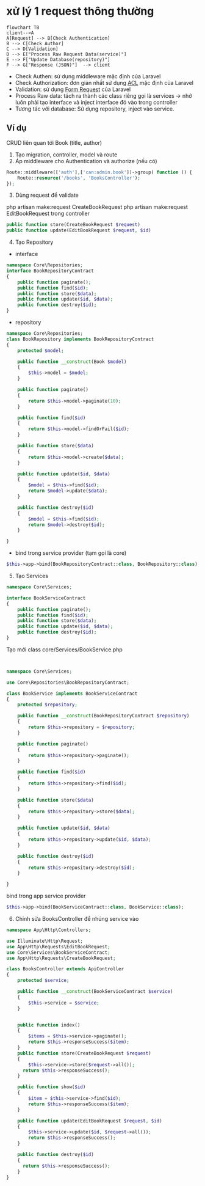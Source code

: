 # xử lý 1 request thông thường


```mermaid
flowchart TB
client-->A
A[Request] --> B[Check Authentication]
B --> C[Check Author]
C --> D[Validation]
D --> E["Process Raw Request Data(service)"]
E --> F["Update Database(repository)"]
F --> G["Response (JSON)"]	--> client
```
-   Check Authen: sử dụng middleware mặc định của Laravel
-   Check Authorization: đơn giản nhất sử dụng [ACL](https://laravel.com/docs/10.x/authorization) mặc định của Laravel 
-   Validation: sử dụng [Form Request](https://laravel.com/docs/10.x/validation#form-request-validation) của Laravel 
-   Process Raw data: tách ra thành các class riêng gọi là services -> nhớ luôn phải tạo interface và inject interface đó vào trong controller 
-   Tương tác với database: Sử dụng repository, inject vào service.

## Ví dụ
CRUD liên quan tới Book (title, author)

1. Tạo migration, controller, model và route
2. Áp middleware cho Authentication và authorize (nếu có)
```php
Route::middleware(['auth'],['can:admin.book'])->group( function () {
    Route::resource('/books', 'BooksController');
});
```
3. Dùng request để validate

php artisan make:request CreateBookRequest
php artisan make:request EditBookRequest
trong controller
```php
public function store(CreateBookRequest $request)
public function update(EditBookRequest $request, $id)
```
4. Tạo Repository
- interface
```php
namespace Core\Repositories;
interface BookRepositoryContract
{
    public function paginate();
    public function find($id);
    public function store($data);
    public function update($id, $data);
    public function destroy($id);
}
```
- repository
```php
namespace Core\Repositories;
class BookRepository implements BookRepositoryContract
{
    protected $model;

    public function __construct(Book $model)
    {
        $this->model = $model;
    }

    public function paginate()
    {
        return $this->model->paginate(10);
    }

    public function find($id)
    {
        return $this->model->findOrFail($id);
    }

    public function store($data)
    {
        return $this->model->create($data);
    }

    public function update($id, $data)
    {
        $model = $this->find($id);
        return $model->update($data);
    }

    public function destroy($id)
    {
        $model = $this->find($id);
        return $model->destroy($id);
    }

}
```
- bind trong service provider (tạm gọi là core)
```php
$this->app->bind(BookRepositoryContract::class, BookRepository::class);

```
5.  Tạo Services
```php
namespace Core\Services;

interface BookServiceContract
{
    public function paginate();
    public function find($id);
    public function store($data);
    public function update($id, $data);
    public function destroy($id);
}
```
Tạo mới class core/Services/BookService.php
```php


namespace Core\Services;

use Core\Repositories\BookRepositoryContract;

class BookService implements BookServiceContract
{
    protected $repository;

    public function __construct(BookRepositoryContract $repository)
    {
        return $this->repository = $repository;
    }

    public function paginate()
    {
        return $this->repository->paginate();
    }

    public function find($id)
    {
        return $this->repository->find($id);
    }

    public function store($data)
    {
        return $this->repository->store($data);
    }

    public function update($id, $data)
    {
        return $this->repository->update($id, $data);
    }

    public function destroy($id)
    {
        return $this->repository->destroy($id);
    }

}
```

bind trong app service provider
```php
$this->app->bind(BookServiceContract::class, BookService::class);
```
6.  Chỉnh sửa BooksController để nhúng service vào
```php
namespace App\Http\Controllers;

use Illuminate\Http\Request;
use App\Http\Requests\EditBookRequest;
use Core\Services\BookServiceContract;
use App\Http\Requests\CreateBookRequest;

class BooksController extends ApiController
{
    protected $service;

    public function __construct(BookServiceContract $service)
    {
        $this->service = $service;
    }


    public function index()
    {
        $items = $this->service->paginate();
        return $this->responseSuccess($item);
    }
    public function store(CreateBookRequest $request)
    {
        $this->service->store($request->all());
      return $this->responseSuccess();
    }

    public function show($id)
    {
        $item = $this->service->find($id);
        return $this->responseSuccess($item);
    }

    public function update(EditBookRequest $request, $id)
    {
        $this->service->update($id, $request->all());
	    return $this->responseSuccess();
    }

    public function destroy($id)
    {
	  return $this->responseSuccess();
    }
}
```

<!--stackedit_data:
eyJoaXN0b3J5IjpbMTE4NDc5MzQ0OSwtOTI4MTUwNTA1LC05ND
YzMjc2NTRdfQ==
-->